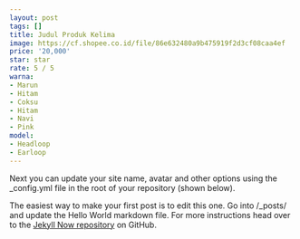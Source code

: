 ```yaml
---
layout: post
tags: []
title: Judul Produk Kelima
image: https://cf.shopee.co.id/file/86e632480a9b475919f2d3cf08caa4ef
price: '20,000'
star: star
rate: 5 / 5
warna:
- Marun
- Hitam
- Coksu
- Hitam
- Navi
- Pink
model:
- Headloop
- Earloop
---
```


Next you can update your site name, avatar and other options using the _config.yml file in the root of your repository (shown below).


The easiest way to make your first post is to edit this one. Go into /_posts/ and update the Hello World markdown file. For more instructions head over to the [Jekyll Now repository](https://github.com/barryclark/jekyll-now) on GitHub.
